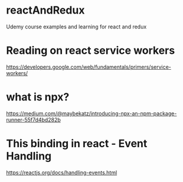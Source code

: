 # reactAndRedux
Udemy course examples and learning for react and redux

# Reading on react service workers
https://developers.google.com/web/fundamentals/primers/service-workers/

# what is npx?
https://medium.com/@maybekatz/introducing-npx-an-npm-package-runner-55f7d4bd282b

# This binding in react - Event Handling
https://reactjs.org/docs/handling-events.html